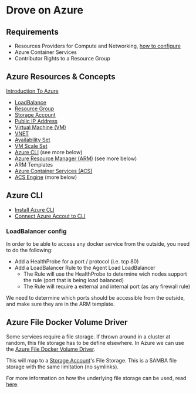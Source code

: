 # Drove on Azure

## Requirements

* Resources Providers for Compute and Networking, [how to configure](https://docs.microsoft.com/en-us/azure/azure-resource-manager/resource-manager-common-deployment-errors#noregisteredproviderfound)
* Azure Container Services
* Contributor Rights to a Resource Group

## Azure Resources & Concepts

[Introduction To Azure](https://docs.microsoft.com/en-us/azure/index)

* [LoadBalance](https://docs.microsoft.com/en-us/azure/load-balancer/)
* [Resource Group](https://www.petri.com/what-are-microsoft-azure-resource-groups)
* [Storage Account](https://docs.microsoft.com/en-us/azure/storage/storage-create-storage-account)
* [Public IP Address](https://docs.microsoft.com/en-us/azure/virtual-network/virtual-network-ip-addresses-overview-arm)
* [Virtual Machine (VM)](https://docs.microsoft.com/en-us/azure/virtual-machines/linux/)
* [VNET](https://docs.microsoft.com/en-us/azure/virtual-network/)
* [Availability Set]()
* [VM Scale Set](https://docs.microsoft.com/en-us/azure/virtual-machine-scale-sets/)
* [Azure CLI](https://docs.microsoft.com/en-us/cli/azure/get-started-with-azure-cli) (see more below)
* [Azure Resource Manager (ARM)](https://docs.microsoft.com/en-us/azure/azure-resource-manager/resource-group-overview) (see more below) 
* ARM Templates
* [Azure Container Services (ACS)](https://docs.microsoft.com/en-us/azure/container-service/)
* [ACS Engine](https://github.com/Azure/acs-engine) (more below)
## Azure CLI

* [Install Azure CLI](https://docs.microsoft.com/en-us/azure/xplat-cli-install)
* [Connect Azure Accout to CLI](https://docs.microsoft.com/en-us/azure/xplat-cli-connect)


### LoadBalancer config

In order to be able to access any docker service from the outside, you need to do the following:

* Add a HealthProbe for a port / protocol (i.e. tcp 80)
* Add a LoadBalancer Rule to the Agent Load LoadBalancer
    * The Rule will use the HealthProbe to determine wich nodes support the rule (port that is being load balanced)
    * The Rule will require a external and internal port (as any firewall rule)

We need to determine which ports should be accessible from the outside, and make sure they are in the ARM template.

## Azure File Docker Volume Driver

Some services require a file storage.
If thrown around in a cluster at random, this file storage has to be define elsewhere.
In Azure we can use the [Azure File Docker Volume Driver](https://github.com/Azure/azurefile-dockervolumedriver).

This will map to a [Storage Account](https://docs.microsoft.com/en-us/azure/storage/storage-create-storage-account)'s File Storage.
This is a SAMBA file storage with the same limitation (no symlinks).

For more information on how the underlying file storage can be used, read [here](https://github.com/Microsoft/azure-docs/blob/master/articles/storage/storage-how-to-use-files-linux.md).
